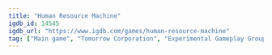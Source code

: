 ```yaml
---
title: "Human Resource Machine"
igdb_id: 14545
igdb_url: "https://www.igdb.com/games/human-resource-machine"
tag: ["Main game", "Tomorrow Corporation", "Experimental Gameplay Group", "Puzzle", "Simulator", "Strategy", "Indie", "Single player", "Bird view / Isometric", "Comedy", "Educational"]
---
```

